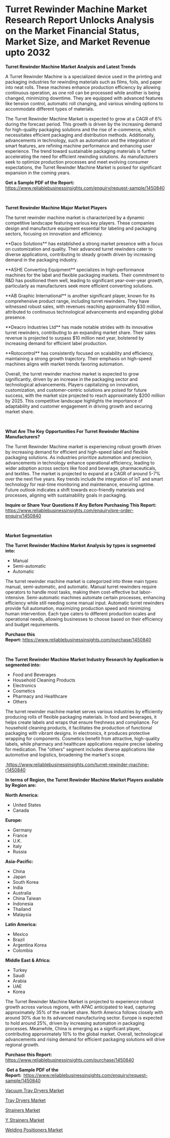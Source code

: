 <p><h1>Turret Rewinder Machine Market Research Report Unlocks Analysis on the Market Financial Status, Market Size, and Market Revenue upto 2032</h1></p><p><strong>Turret Rewinder Machine Market Analysis and Latest Trends</strong></p>
<p><p>A Turret Rewinder Machine is a specialized device used in the printing and packaging industries for rewinding materials such as films, foils, and paper into neat rolls. These machines enhance production efficiency by allowing continuous operation, as one roll can be processed while another is being changed, minimizing downtime. They are equipped with advanced features like tension control, automatic roll changing, and various winding options to accommodate different types of materials.</p><p>The Turret Rewinder Machine Market is expected to grow at a CAGR of 6% during the forecast period. This growth is driven by the increasing demand for high-quality packaging solutions and the rise of e-commerce, which necessitates efficient packaging and distribution methods. Additionally, advancements in technology, such as automation and the integration of smart features, are refining machine performance and enhancing user experience. The trend toward sustainable packaging materials is further accelerating the need for efficient rewinding solutions. As manufacturers seek to optimize production processes and meet evolving consumer expectations, the Turret Rewinder Machine Market is poised for significant expansion in the coming years.</p></p>
<p><strong>Get a Sample PDF of the Report:&nbsp;</strong> <a href="https://www.reliablebusinessinsights.com/enquiry/request-sample/1450840?utm_campaign=96&utm_medium=2&utm_source=Github&utm_content=ia&utm_term=17022025&utm_id=turret-rewinder-machine">https://www.reliablebusinessinsights.com/enquiry/request-sample/1450840</a></p>
<p>&nbsp;</p>
<p><strong>Turret Rewinder Machine Major Market Players</strong></p>
<p><p>The turret rewinder machine market is characterized by a dynamic competitive landscape featuring various key players. These companies design and manufacture equipment essential for labeling and packaging sectors, focusing on innovation and efficiency.</p><p>**Daco Solutions** has established a strong market presence with a focus on customization and quality. Their advanced turret rewinders cater to diverse applications, contributing to steady growth driven by increasing demand in the packaging industry.</p><p>**ASHE Converting Equipment** specializes in high-performance machines for the label and flexible packaging markets. Their commitment to R&D has positioned them well, leading to significant year-over-year growth, particularly as manufacturers seek more efficient converting solutions.</p><p>**AB Graphic International** is another significant player, known for its comprehensive product range, including turret rewinders. They have witnessed robust sales, with revenues reaching approximately $30 million, attributed to continuous technological advancements and expanding global presence.</p><p>**Deacro Industries Ltd** has made notable strides with its innovative turret rewinders, contributing to an expanding market share. Their sales revenue is projected to surpass $10 million next year, bolstered by increasing demand for efficient label production.</p><p>**Rotocontrol** has consistently focused on scalability and efficiency, maintaining a strong growth trajectory. Their emphasis on high-speed machines aligns with market trends favoring automation.</p><p>Overall, the turret rewinder machine market is expected to grow significantly, driven by an increase in the packaging sector and technological advancements. Players capitalizing on innovation, customization, and customer-centric solutions are poised for future success, with the market size projected to reach approximately $200 million by 2025. This competitive landscape highlights the importance of adaptability and customer engagement in driving growth and securing market share.</p></p>
<p>&nbsp;</p>
<p><strong>What Are The Key Opportunities For Turret Rewinder Machine Manufacturers?</strong></p>
<p><p>The Turret Rewinder Machine market is experiencing robust growth driven by increasing demand for efficient and high-speed label and flexible packaging solutions. As industries prioritize automation and precision, advancements in technology enhance operational efficiency, leading to wider adoption across sectors like food and beverage, pharmaceuticals, and textiles. The market is projected to expand at a CAGR of around 5-7% over the next five years. Key trends include the integration of IoT and smart technology for real-time monitoring and maintenance, ensuring uptime. Future outlook indicates a shift towards eco-friendly materials and processes, aligning with sustainability goals in packaging.</p></p>
<p><strong>Inquire or Share Your Questions If Any Before Purchasing This Report:</strong> <a href="https://www.reliablebusinessinsights.com/enquiry/pre-order-enquiry/1450840?utm_campaign=96&utm_medium=2&utm_source=Github&utm_content=ia&utm_term=17022025&utm_id=turret-rewinder-machine">https://www.reliablebusinessinsights.com/enquiry/pre-order-enquiry/1450840</a></p>
<p>&nbsp;</p>
<p><strong>Market Segmentation</strong></p>
<p><strong>The Turret Rewinder Machine Market Analysis by types is segmented into:</strong></p>
<p><ul><li>Manual</li><li>Semi-automatic</li><li>Automatic</li></ul></p>
<p><p>The turret rewinder machine market is categorized into three main types: manual, semi-automatic, and automatic. Manual turret rewinders require operators to handle most tasks, making them cost-effective but labor-intensive. Semi-automatic machines automate certain processes, enhancing efficiency while still needing some manual input. Automatic turret rewinders provide full automation, maximizing production speed and minimizing human intervention. Each type caters to different production scales and operational needs, allowing businesses to choose based on their efficiency and budget requirements.</p></p>
<p><strong>Purchase this Report:&nbsp;</strong><a href="https://www.reliablebusinessinsights.com/purchase/1450840?utm_campaign=96&utm_medium=2&utm_source=Github&utm_content=ia&utm_term=17022025&utm_id=turret-rewinder-machine">https://www.reliablebusinessinsights.com/purchase/1450840</a></p>
<p>&nbsp;</p>
<p><strong>The Turret Rewinder Machine Market Industry Research by Application is segmented into:</strong></p>
<p><ul><li>Food and Beverages</li><li>Household Cleaning Products</li><li>Electronics</li><li>Cosmetics</li><li>Pharmacy and Healthcare</li><li>Others</li></ul></p>
<p><p>The turret rewinder machine market serves various industries by efficiently producing rolls of flexible packaging materials. In food and beverages, it helps create labels and wraps that ensure freshness and compliance. For household cleaning products, it facilitates the production of functional packaging with vibrant designs. In electronics, it produces protective wrapping for components. Cosmetics benefit from attractive, high-quality labels, while pharmacy and healthcare applications require precise labeling for medication. The "others" segment includes diverse applications like automotive and logistics, broadening the market's scope.</p></p>
<p><a href="https://www.reliablebusinessinsights.com/turret-rewinder-machine-r1450840?utm_campaign=96&utm_medium=2&utm_source=Github&utm_content=ia&utm_term=17022025&utm_id=turret-rewinder-machine">&nbsp;https://www.reliablebusinessinsights.com/turret-rewinder-machine-r1450840</a></p>
<p><strong>In terms of Region, the Turret Rewinder Machine Market Players available by Region are:</strong></p>
<p>
    <p> <strong> North America: </strong>
        <ul>
            <li>United States</li>
            <li>Canada</li>
        </ul>
        </p> 
    <p> <strong> Europe: </strong>
        <ul>
            <li>Germany</li>
            <li>France</li>
            <li>U.K.</li>
            <li>Italy</li>
            <li>Russia</li>
        </ul>
        </p> 
    <p> <strong> Asia-Pacific: </strong>
        <ul>
            <li>China</li>
            <li>Japan</li>
            <li>South Korea</li>
            <li>India</li>
            <li>Australia</li>
            <li>China Taiwan</li>
            <li>Indonesia</li>
            <li>Thailand</li>
            <li>Malaysia</li>
        </ul>
        </p> 
    <p> <strong> Latin America: </strong>
        <ul>
            <li>Mexico</li>
            <li>Brazil</li>
            <li>Argentina Korea</li>
            <li>Colombia</li>
        </ul>
        </p> 
    <p> <strong> Middle East & Africa: </strong>
        <ul>
            <li>Turkey</li>
            <li>Saudi</li>
            <li>Arabia</li>
            <li>UAE</li>
            <li>Korea</li>
        </ul>
    </p>
    </p>
<p><p>The Turret Rewinder Machine Market is projected to experience robust growth across various regions, with APAC anticipated to lead, capturing approximately 35% of the market share. North America follows closely with around 30% due to its advanced manufacturing sector. Europe is expected to hold around 25%, driven by increasing automation in packaging processes. Meanwhile, China is emerging as a significant player, contributing approximately 10% to the global market. Overall, technological advancements and rising demand for efficient packaging solutions will drive regional growth.</p></p>
<p><strong>Purchase this Report: </strong><a href="https://www.reliablebusinessinsights.com/purchase/1450840?utm_campaign=96&utm_medium=2&utm_source=Github&utm_content=ia&utm_term=17022025&utm_id=turret-rewinder-machine">https://www.reliablebusinessinsights.com/purchase/1450840</a></p>
<p>&nbsp;<strong>Get a Sample PDF of the Report:&nbsp;&nbsp;</strong><a href="https://www.reliablebusinessinsights.com/enquiry/request-sample/1450840?utm_campaign=96&utm_medium=2&utm_source=Github&utm_content=ia&utm_term=17022025&utm_id=turret-rewinder-machine">https://www.reliablebusinessinsights.com/enquiry/request-sample/1450840</a></p>
<p><strong></strong></p>
<p><p><a href="https://github.com/shadnfamoza/Market-Research-Report-List-1/blob/main/vacuum-tray-dryers-market.md?utm_campaign=96&utm_medium=2&utm_source=Github&utm_content=ia&utm_term=17022025&utm_id=turret-rewinder-machine">Vacuum Tray Dryers Market</a></p><p><a href="https://github.com/micbotam/Market-Research-Report-List-1/blob/main/tray-dryers-market.md?utm_campaign=96&utm_medium=2&utm_source=Github&utm_content=ia&utm_term=17022025&utm_id=turret-rewinder-machine">Tray Dryers Market</a></p><p><a href="https://github.com/normiaooghe3/Market-Research-Report-List-1/blob/main/strainers-market.md?utm_campaign=96&utm_medium=2&utm_source=Github&utm_content=ia&utm_term=17022025&utm_id=turret-rewinder-machine">Strainers Market</a></p><p><a href="https://github.com/samesdufloiw/Market-Research-Report-List-1/blob/main/y-strainers-market.md?utm_campaign=96&utm_medium=2&utm_source=Github&utm_content=ia&utm_term=17022025&utm_id=turret-rewinder-machine">Y Strainers Market</a></p><p><a href="https://github.com/swietanasso/Market-Research-Report-List-1/blob/main/welding-positioners-market.md?utm_campaign=96&utm_medium=2&utm_source=Github&utm_content=ia&utm_term=17022025&utm_id=turret-rewinder-machine">Welding Positioners Market</a></p></p>